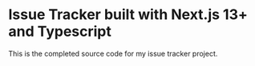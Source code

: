 # Issue Tracker built with Next.js 13+ and Typescript

This is the completed source code for my issue tracker project. 
